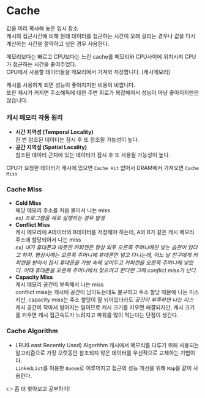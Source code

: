 # Cache
값을 미리 복사해 놓은 임시 장소  
캐시의 접근시간에 비해 원래 데이터를 접근하는 시간이 오래 걸리는 경우나 값을 다시 계산하는 시간을 절약하고 싶은 경우 사용한다.   

메모리보다는 빠르고 CPU보다는 느린 cache를 메모리와 CPU사이에 위치시켜 CPU가 접근하는 시간을 줄여주었다.  
CPU에서 사용할 데이터들을 메모리에서 가져와 저장합니다. (캐시메모리) 

캐시를 사용하게 되면 성능이 좋아지지만 비용이 비쌉니다.  
또한 캐시가 커지면 주소해독에 대한 주변 회로가 복잡해져서 성능이 마냥 좋아지지만은 않습니다.  

### 캐시 메모리 작동 원리
* **시간 지역성 (Temporal Locality)**    
한 번 참조된 데이터는 잠시 후 또 참조될 가능성이 높다.  
* **공간 지역성 (Spatial Locality)**  
참조된 데이터 근처에 있는 데이터가 잠시 후 또 사용될 가능성이 높다.

CPU가 요청한 데이터가 캐시에 있으면 `Cache Hit` 없어서 DRAM에서 가져오면 `Cache Miss`  

### Cache Miss 
* **Cold Miss**  
해당 메모리 주소를 처음 불러서 나는 miss  
_ex) 프로그램을 새로 실행하는 경우 발생_  
* **Conflict Miss**  
캐시 메모리에 A데이터와 B데이터를 저장해야 하는데, A와 B가 같은 캐시 메모리 주소에 할당되어서 나는 miss  
_ex) 내가 휴대폰과 따뜻한 커피캔은 항상 외투 오른쪽 주머니에만 넣는 습관이 있다고 하자. 
평상시에는 오른쪽 주머니에 휴대폰만 넣고 다니는데, 어느 날 친구에게 커피캔을 받아서 잠시 휴대폰을 가방 속에 넣어두고 
커피캔을 오른쪽 주머니에 넣었다. 이때 휴대폰을 오른쪽 주머니에서 찾으려고 한다면 그때 conflict miss가 난다._
* **Capacity Miss**  
캐시 메모리 공간이 부족해서 나는 miss   
conflict miss는 캐시에 공간이 남아도는데도 불구하고 주소 할당 때문에 나는 미스지만, capacity miss는 주소 할당이 잘 되어있더라도 _공간이 부족하면 나는 미스_   
  캐시 공간이 작아서 벌어지는 일이므로 캐시 크기를 키우면 해결되지만, 캐시 크기를 키우면 캐시 접근속도가 느려지고 파워를 많이 먹는다는 단점이 생긴다.


### Cache Algorithm
* LRU(Least Recently Used) Algorithm
캐시에서 메모리를 다루기 위해 사용되는 알고리즘으로 가장 오랫동안 참조되지 않은 데이터를 우선적으로 교체하는 기법이다.  
`LinkedList`를 이용한 `Queue`로 이루어지고 접근의 성능 개선을 위해 `Map`을 같이 사용한다.  

👉 좀 더 찾아보고 공부하기!  


<br/><br/>




